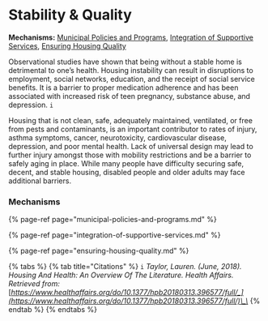 # Stability & Quality

**Mechanisms:** [Municipal Policies and Programs](municipal-policies-and-programs.md), [Integration of Supportive Services](integration-of-supportive-services.md), [Ensuring Housing Quality ](ensuring-housing-quality.md)

Observational studies have shown that being without a stable home is detrimental to one’s health. Housing instability can result in disruptions to employment, social networks, education, and the receipt of social service benefits. It is a barrier to proper medication adherence and has been associated with increased risk of teen pregnancy, substance abuse, and depression. `i`

Housing that is not clean, safe, adequately maintained, ventilated, or free from pests and contaminants, is an important contributor to rates of injury, asthma symptoms, cancer, neurotoxicity, cardiovascular disease, depression, and poor mental health. Lack of universal design may lead to further injury amongst those with mobility restrictions and be a barrier to safely aging in place. While many people have difficulty securing safe, decent, and stable housing, disabled people and older adults may face additional barriers.

### Mechanisms

{% page-ref page="municipal-policies-and-programs.md" %}

{% page-ref page="integration-of-supportive-services.md" %}

{% page-ref page="ensuring-housing-quality.md" %}

{% tabs %}
{% tab title="Citations" %}
`i` _Taylor, Lauren. \(June, 2018\). Housing And Health: An Overview Of The Literature. Health Affairs. Retrieved from:_ [_https://www.healthaffairs.org/do/10.1377/hpb20180313.396577/full/_](https://www.healthaffairs.org/do/10.1377/hpb20180313.396577/full/)\_\_
{% endtab %}
{% endtabs %}

